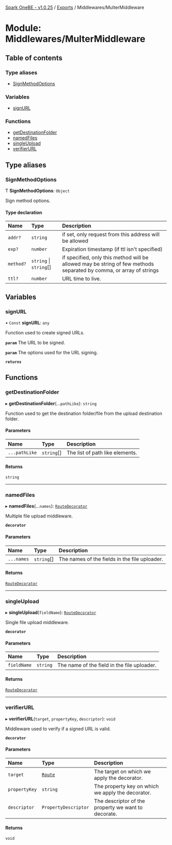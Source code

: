 [Spark OneBE - v1.0.25](../README.md) / [Exports](../modules.md) / Middlewares/MulterMiddleware

# Module: Middlewares/MulterMiddleware

## Table of contents

### Type aliases

- [SignMethodOptions](Middlewares_MulterMiddleware.md#signmethodoptions)

### Variables

- [signURL](Middlewares_MulterMiddleware.md#signurl)

### Functions

- [getDestinationFolder](Middlewares_MulterMiddleware.md#getdestinationfolder)
- [namedFiles](Middlewares_MulterMiddleware.md#namedfiles)
- [singleUpload](Middlewares_MulterMiddleware.md#singleupload)
- [verifierURL](Middlewares_MulterMiddleware.md#verifierurl)

## Type aliases

### SignMethodOptions

Ƭ **SignMethodOptions**: `Object`

Sign method options.

#### Type declaration

| Name | Type | Description |
| :------ | :------ | :------ |
| `addr?` | `string` | if set, only request from this address will be allowed |
| `exp?` | `number` | Expiration timestamp (if ttl isn't specified) |
| `method?` | `string` \| `string`[] | if specified, only this method will be allowed may be string of few methods separated by comma, or array of strings |
| `ttl?` | `number` | URL time to live. |

## Variables

### signURL

• `Const` **signURL**: `any`

Function used to create signed URLs.

**`param`** The URL to be signed.

**`param`** The options used for the URL signing.

**`returns`**

## Functions

### getDestinationFolder

▸ **getDestinationFolder**(...`pathLike`): `string`

Function used to get the destination folder/file from the upload destination folder.

#### Parameters

| Name | Type | Description |
| :------ | :------ | :------ |
| `...pathLike` | `string`[] | The list of path like elements. |

#### Returns

`string`

___

### namedFiles

▸ **namedFiles**(...`names`): [`RouteDecorator`](Router_RouteTypes.md#routedecorator)

Multiple file upload middleware.

**`decorator`**

#### Parameters

| Name | Type | Description |
| :------ | :------ | :------ |
| `...names` | `string`[] | The names of the fields in the file uploader. |

#### Returns

[`RouteDecorator`](Router_RouteTypes.md#routedecorator)

___

### singleUpload

▸ **singleUpload**(`fieldName`): [`RouteDecorator`](Router_RouteTypes.md#routedecorator)

Single file upload middleware.

**`decorator`**

#### Parameters

| Name | Type | Description |
| :------ | :------ | :------ |
| `fieldName` | `string` | The name of the field in the file uploader. |

#### Returns

[`RouteDecorator`](Router_RouteTypes.md#routedecorator)

___

### verifierURL

▸ **verifierURL**(`target`, `propertyKey`, `descriptor`): `void`

Middleware used to verify if a signed URL is valid.

**`decorator`**

#### Parameters

| Name | Type | Description |
| :------ | :------ | :------ |
| `target` | [`Route`](../classes/Router_Route.Route.md) | The target on which we apply the decorator. |
| `propertyKey` | `string` | The property key on which we apply the decorator. |
| `descriptor` | `PropertyDescriptor` | The descriptor of the property we want to decorate. |

#### Returns

`void`
